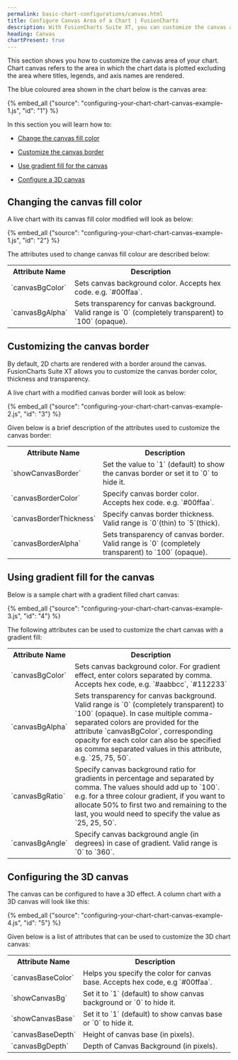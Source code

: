 ```yaml
---
permalink: basic-chart-configurations/canvas.html
title: Configure Canvas Area of a Chart | FusionCharts
description: With FusionCharts Suite XT, you can customize the canvas area of your chart. Chart canvas refers to the area in which the chart data is plotted.
heading: Canvas
chartPresent: true
---
```


This section shows you how to customize the canvas area of your chart. Chart canvas refers to the area in which the chart data is plotted excluding the area where titles, legends, and axis names are rendered.

The blue coloured area shown in the chart below is the canvas area:

{% embed_all {"source": "configuring-your-chart-chart-canvas-example-1.js", "id": "1"} %}

In this section you will learn how to:

* <a href="{{ site.baseurl }}basic-chart-configurations/canvas.html#changing-the-canvas-fill-color">Change the canvas fill color</a>

* <a href="{{ site.baseurl }}basic-chart-configurations/canvas.html#customizing-the-canvas-border">Customize the canvas border</a>

* <a href="{{ site.baseurl }}basic-chart-configurations/canvas.html#using-gradient-fill-for-the-canvas">Use gradient fill for the canvas</a>

* <a href="{{ site.baseurl }}basic-chart-configurations/canvas.html#configuring-the-3d-canvas">Configure a 3D canvas</a>

## Changing the canvas fill color

A live chart with its canvas fill color modified will look as below:

{% embed_all {"source": "configuring-your-chart-chart-canvas-example-1.js", "id": "2"} %}

The attributes used to change canvas fill colour are described below:

<table>
  <tr>
    <th>Attribute Name</th>
    <th>Description</th>
  </tr>
  <tr>
    <td>`canvasBgColor`</td>
    <td>Sets canvas background color.  Accepts hex code. e.g. `#00ffaa`. </td>
  </tr>
  <tr>
    <td>`canvasBgAlpha`</td>
    <td>Sets transparency for canvas background. Valid range is `0` (completely transparent) to `100` (opaque).</td>
  </tr>
</table>


## Customizing the canvas border

By default, 2D charts are rendered with a border around the canvas. FusionCharts Suite XT allows you to customize the canvas border color, thickness and transparency.

A live chart with a modified canvas border will look as below:

{% embed_all {"source": "configuring-your-chart-chart-canvas-example-2.js", "id": "3"} %}

Given below is a brief description of the attributes used to customize the canvas border:

<table>
  <tr>
    <th>Attribute Name</th>
    <th>Description</th>
  </tr>
  <tr>
    <td>`showCanvasBorder`</td>
    <td>Set the value to `1` (default) to show the canvas border or set it to `0` to hide it.</td>
  </tr>
  <tr>
    <td>`canvasBorderColor`</td>
    <td>Specify canvas border color. Accepts hex code. e.g. `#00ffaa`.</td>
  </tr>
  <tr>
    <td>`canvasBorderThickness`</td>
    <td>Specify canvas border thickness. Valid range is `0`(thin) to `5`(thick).</td>
  </tr>
  <tr>
    <td>`canvasBorderAlpha`</td>
    <td>Sets transparency of canvas border. Valid range is `0` (completely transparent) to `100` (opaque).</td>
  </tr>
</table>


## Using gradient fill for the canvas

Below is a sample chart with a gradient filled chart canvas:

{% embed_all {"source": "configuring-your-chart-chart-canvas-example-3.js", "id": "4"} %}

The following attributes can be used to customize the chart canvas with a gradient fill:

<table>
  <tr>
    <th>Attribute Name</th>
    <th>Description</th>
  </tr>
  <tr>
    <td>`canvasBgColor`</td>
    <td>Sets canvas background color. For gradient effect, enter colors separated by comma. Accepts hex code, e.g. `#aabbcc`, `#112233`</td>
  </tr>
  <tr>
    <td>`canvasBgAlpha`</td>
    <td>Sets transparency for canvas background. Valid range is `0` (completely transparent) to `100` (opaque). In case multiple comma-separated colors are provided for the attribute `canvasBgColor`, corresponding opacity for each color can also be specified as comma separated values in this attribute, e.g. `25, 75, 50`.</td>
  </tr>
  <tr>
    <td>`canvasBgRatio`</td>
    <td>Specify canvas background ratio for gradients in percentage and separated by comma. The values should add up to `100`. e.g. for a three colour gradient, if you want to allocate 50% to first two and remaining to the last, you would need to specify the value as `25, 25, 50`.</td>
  </tr>
  <tr>
    <td>`canvasBgAngle`</td>
    <td>Specify canvas background angle (in degrees) in case of gradient. Valid range is `0` to `360`.</td>
  </tr>
</table>


## Configuring the 3D canvas

The canvas can be configured to have a 3D effect. A column chart with a 3D canvas will look like this:

{% embed_all {"source": "configuring-your-chart-chart-canvas-example-4.js", "id": "5"} %}

Given below is a list of attributes that can be used to customize the 3D chart canvas:

<table>
  <tr>
    <th>Attribute Name</th>
    <th>Description</th>
  </tr>
  <tr>
    <td>`canvasBaseColor`</td>
    <td>Helps you specify the color for canvas base. Accepts hex code, e.g `#00ffaa`.</td>
  </tr>
  <tr>
    <td>`showCanvasBg`</td>
    <td>Set it to `1` (default) to show canvas background or `0` to hide it.</td>
  </tr>
  <tr>
    <td>`showCanvasBase`</td>
    <td>Set it to `1` (default) to show canvas base or `0` to hide it.</td>
  </tr>
  <tr>
    <td>`canvasBaseDepth`</td>
    <td>Height of canvas base (in pixels).</td>
  </tr>
  <tr>
    <td>`canvasBgDepth`</td>
    <td>Depth of Canvas Background (in pixels).</td>
  </tr>
</table>
